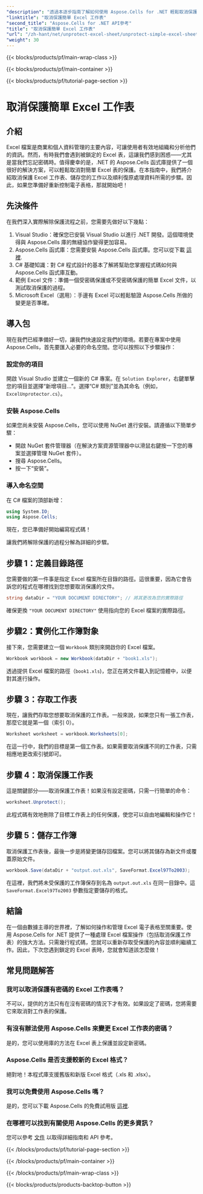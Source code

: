 ```yaml
---
"description": "透過本逐步指南了解如何使用 Aspose.Cells for .NET 輕鬆取消保護 Excel 工作表。立即重新造訪您的資料。"
"linktitle": "取消保護簡單 Excel 工作表"
"second_title": "Aspose.Cells for .NET API參考"
"title": "取消保護簡單 Excel 工作表"
"url": "/zh-hant/net/unprotect-excel-sheet/unprotect-simple-excel-sheet/"
"weight": 30
---
```


{{< blocks/products/pf/main-wrap-class >}}

{{< blocks/products/pf/main-container >}}

{{< blocks/products/pf/tutorial-page-section >}}

# 取消保護簡單 Excel 工作表

## 介紹

Excel 檔案是商業和個人資料管理的主要內容，可讓使用者有效地組織和分析他們的資訊。然而，有時我們會遇到被鎖定的 Excel 表，這讓我們感到困惑——尤其是當我們忘記密碼時。值得慶幸的是，.NET 的 Aspose.Cells 函式庫提供了一個很好的解決方案，可以輕鬆取消對簡單 Excel 表的保護。在本指南中，我們將介紹取消保護 Excel 工作表、儲存您的工作以及順利復原處理資料所需的步驟。因此，如果您準備好重新控制電子表格，那就開始吧！

## 先決條件

在我們深入實際解除保護流程之前，您需要先做好以下幾點：

1. Visual Studio：確保您已安裝 Visual Studio 以進行 .NET 開發。這個環境使得與 Aspose.Cells 庫的無縫協作變得更加容易。
2. Aspose.Cells 函式庫：您需要安裝 Aspose.Cells 函式庫。您可以從下載 [這裡](https://releases。aspose.com/cells/net/).
3. C# 基礎知識：對 C# 程式設計的基本了解將幫助您掌握程式碼如何與 Aspose.Cells 函式庫互動。
4. 範例 Excel 文件：準備一個受密碼保護或不受密碼保護的簡單 Excel 文件，以測試取消保護的過程。
5. Microsoft Excel（選用）：手邊有 Excel 可以輕鬆驗證 Aspose.Cells 所做的變更是否準確。

## 導入包

現在我們已經準備好一切，讓我們快速設定我們的環境。若要在專案中使用 Aspose.Cells，首先要匯入必要的命名空間。您可以按照以下步驟操作：

### 設定你的項目

開啟 Visual Studio 並建立一個新的 C# 專案。在 `Solution Explorer`，右鍵單擊您的項目並選擇“新增項目...”。選擇“C# 類別”並為其命名（例如， `ExcelUnprotector.cs`）。

### 安裝 Aspose.Cells

如果您尚未安裝 Aspose.Cells，您可以使用 NuGet 進行安裝。請遵循以下簡單步驟：

- 開啟 NuGet 套件管理器（在解決方案資源管理器中以滑鼠右鍵按一下您的專案並選擇管理 NuGet 套件）。
- 搜尋 Aspose.Cells。
- 按一下“安裝”。

### 導入命名空間

在 C# 檔案的頂部新增：

```csharp
using System.IO;
using Aspose.Cells;
```

現在，您已準備好開始編寫程式碼！

讓我們將解除保護的過程分解為詳細的步驟。

## 步驟 1：定義目錄路徑

您需要做的第一件事是指定 Excel 檔案所在目錄的路徑。這很重要，因為它會告訴您的程式在哪裡找到您想要取消保護的文件。

```csharp
string dataDir = "YOUR DOCUMENT DIRECTORY"; // 將其更改為您的實際路徑
```

確保更換 `"YOUR DOCUMENT DIRECTORY"` 使用指向您的 Excel 檔案的實際路徑。

## 步驟2：實例化工作簿對象

接下來，您需要建立一個 `Workbook` 類別來開啟你的 Excel 檔案。

```csharp
Workbook workbook = new Workbook(dataDir + "book1.xls");
```

透過提供 Excel 檔案的路徑（`book1.xls`)，您正在將文件載入到記憶體中，以便對其進行操作。

## 步驟 3：存取工作表

現在，讓我們存取您想要取消保護的工作表。一般來說，如果您只有一張工作表，那麼它就是第一個（索引 0）。

```csharp
Worksheet worksheet = workbook.Worksheets[0];
```

在這一行中，我們的目標是第一個工作表。如果需要取消保護不同的工作表，只需相應地更改索引號即可。

## 步驟 4：取消保護工作表

這是關鍵部分——取消保護工作表！如果沒有設定密碼，只需一行簡單的命令：

```csharp
worksheet.Unprotect();
```

此程式碼有效地刪除了目標工作表上的任何保護，使您可以自由地編輯和操作它！

## 步驟 5：儲存工作簿

取消保護工作表後，最後一步是將變更儲存回檔案。您可以將其儲存為新文件或覆蓋原始文件。

```csharp
workbook.Save(dataDir + "output.out.xls", SaveFormat.Excel97To2003);
```

在這裡，我們將未受保護的工作簿保存到名為 `output.out.xls` 在同一目錄中。這 `SaveFormat.Excel97To2003` 參數指定要儲存的格式。

## 結論

在一個由數據主導的世界裡，了解如何操作和管理 Excel 電子表格至關重要。使用 Aspose.Cells for .NET 提供了一種處理 Excel 檔案操作（包括取消保護工作表）的強大方法。只需幾行程式碼，您就可以重新存取受保護的內容並順利繼續工作。因此，下次您遇到鎖定的 Excel 表時，您就會知道該怎麼做！

## 常見問題解答

### 我可以取消保護有密碼的 Excel 工作表嗎？
不可以，提供的方法只有在沒有密碼的情況下才有效。如果設定了密碼，您將需要它來取消對工作表的保護。

### 有沒有辦法使用 Aspose.Cells 來變更 Excel 工作表的密碼？
是的，您可以使用庫的方法在 Excel 表上保護並設定新密碼。

### Aspose.Cells 是否支援較新的 Excel 格式？
絕對地！本程式庫支援舊版和新版 Excel 格式（.xls 和 .xlsx）。

### 我可以免費使用 Aspose.Cells 嗎？
是的，您可以下載 Aspose.Cells 的免費試用版 [這裡](https://releases。aspose.com/).

### 在哪裡可以找到有關使用 Aspose.Cells 的更多資訊？
您可以參考 [文件](https://reference.aspose.com/cells/net/) 以取得詳細指南和 API 參考。

{{< /blocks/products/pf/tutorial-page-section >}}

{{< /blocks/products/pf/main-container >}}

{{< /blocks/products/pf/main-wrap-class >}}

{{< blocks/products/products-backtop-button >}}